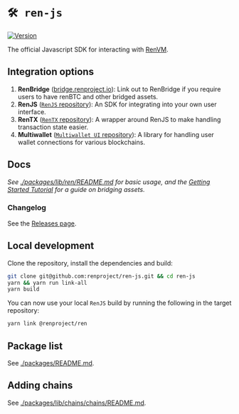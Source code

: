 # `🛠️ ren-js`

[![Version](https://img.shields.io/npm/v/@renproject/ren)](https://www.npmjs.com/package/@renproject/ren)

The official Javascript SDK for interacting with [RenVM](https://renproject.io).

## Integration options

1. **RenBridge** ([bridge.renproject.io](https://bridge.renproject.io)): Link out to RenBridge if you require users to have renBTC and other bridged assets.
2. **RenJS** ([`RenJS` repository](./packages/lib/ren)): An SDK for integrating into your own user interface.
3. **RenTX** ([`RenTX` repository](./packages/lib/ren-tx)): A wrapper around RenJS to make handling transaction state easier.
4. **Multiwallet** ([`Multiwallet UI` repository](./packages/ui/multiwallet-ui)): A library for handling user wallet connections for various blockchains.

## Docs

_See [./packages/lib/ren/README.md](./packages/lib/ren/README.md) for basic usage, and the [Getting Started Tutorial](https://renproject.github.io/ren-client-docs/ren-js/tutorial/overview) for a guide on bridging assets._

### Changelog

See the [Releases page](https://github.com/renproject/ren-js/releases).

## Local development

Clone the repository, install the dependencies and build:

```sh
git clone git@github.com:renproject/ren-js.git && cd ren-js
yarn && yarn run link-all
yarn build
```

You can now use your local `RenJS` build by running the following in the target repository:

```sh
yarn link @renproject/ren
```

## Package list

See [./packages/README.md](./packages/README.md).

## Adding chains

See [./packages/lib/chains/chains/README.md](./packages/lib/chains/chains/README.md).

